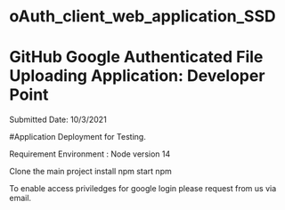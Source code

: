 # oAuth_client_web_application_SSD
# GitHub Google Authenticated File Uploading Application: Developer Point
Submitted Date: 10/3/2021


#Application Deployment for Testing.

Requirement Environment : Node version 14


Clone the main project
install npm
start npm

To enable access priviledges for google login please request from us via email.


